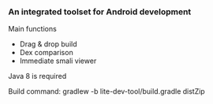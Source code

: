 ### An integrated toolset for Android development

Main functions
 * Drag & drop build
 * Dex comparison
 * Immediate smali viewer

Java 8 is required

Build command: gradlew -b lite-dev-tool/build.gradle distZip
